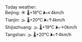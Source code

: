 Today weather:  
Beijing: ☀️ 🌡️+18°C 🌬️↙4km/h  
Tianjin: 🌫  🌡️+20°C 🌬️↑4km/h  
Shijiazhuang: 🌫  🌡️+19°C 🌬️→0km/h  
Tangshan: 🌫  🌡️+20°C 🌬️↑4km/h  
